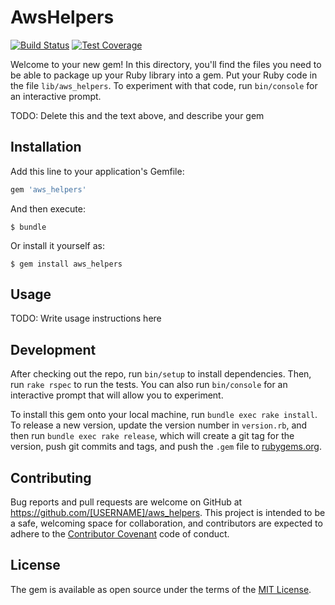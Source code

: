 # AwsHelpers

[![Build Status](https://travis-ci.org/MYOB-Technology/aws_helpers.png?branch=rewrite)](https://travis-ci.org/MYOB-Technology/aws_helpers)
[![Test Coverage](https://codeclimate.com/github/MYOB-Technology/aws_helpers/badges/coverage.svg)](https://codeclimate.com/github/MYOB-Technology/aws_helpers/coverage)

Welcome to your new gem! In this directory, you'll find the files you need to be able to package up your Ruby library into a gem. Put your Ruby code in the file `lib/aws_helpers`. To experiment with that code, run `bin/console` for an interactive prompt.

TODO: Delete this and the text above, and describe your gem

## Installation

Add this line to your application's Gemfile:

```ruby
gem 'aws_helpers'
```

And then execute:

    $ bundle

Or install it yourself as:

    $ gem install aws_helpers

## Usage

TODO: Write usage instructions here

## Development

After checking out the repo, run `bin/setup` to install dependencies. Then, run `rake rspec` to run the tests. You can also run `bin/console` for an interactive prompt that will allow you to experiment.

To install this gem onto your local machine, run `bundle exec rake install`. To release a new version, update the version number in `version.rb`, and then run `bundle exec rake release`, which will create a git tag for the version, push git commits and tags, and push the `.gem` file to [rubygems.org](https://rubygems.org).

## Contributing

Bug reports and pull requests are welcome on GitHub at https://github.com/[USERNAME]/aws_helpers. This project is intended to be a safe, welcoming space for collaboration, and contributors are expected to adhere to the [Contributor Covenant](contributor-covenant.org) code of conduct.

## License

The gem is available as open source under the terms of the [MIT License](http://opensource.org/licenses/MIT).

